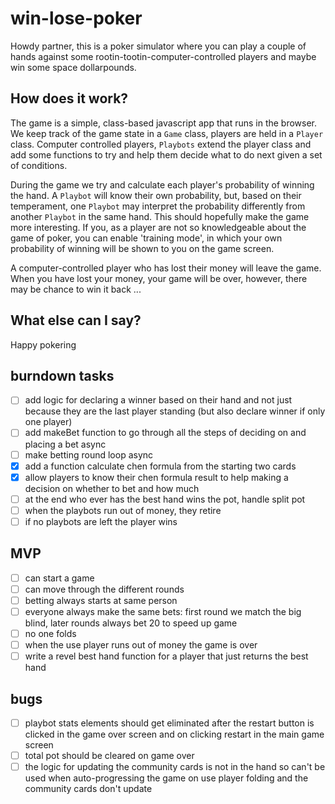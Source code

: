 # win-lose-poker

Howdy partner, this is a poker simulator where you can play a couple of hands against some rootin-tootin-computer-controlled players and maybe win some space dollarpounds.

## How does it work?

The game is a simple, class-based javascript app that runs in the browser. We keep track of the game state in a `Game` class, players are held in a `Player` class. Computer controlled players, `Playbots` extend the player class and add some functions to try and help them decide what to do next given a set of conditions.

During the game we try and calculate each player's probability of winning the hand. A `Playbot` will know their own probability, but, based on their temperament, one `Playbot` may interpret the probability differently from another `Playbot` in the same hand. This should hopefully make the game more interesting. If you, as a player are not so knowledgeable about the game of poker, you can enable 'training mode', in which your own probability of winning will be shown to you on the game screen.

A computer-controlled player who has lost their money will leave the game. When you have lost your money, your game will be over, however, there may be chance to win it back ...

## What else can I say?

Happy pokering

## burndown tasks

- [ ] add logic for declaring a winner based on their hand and not just because they are the last player standing (but also declare winner if only one player)
- [ ] add makeBet function to go through all the steps of deciding on and placing a bet async
- [ ] make betting round loop async
- [x] add a function calculate chen formula from the starting two cards
- [x] allow players to know their chen formula result to help making a decision on whether to bet and how much
- [ ] at the end who ever has the best hand wins the pot, handle split pot
- [ ] when the playbots run out of money, they retire
- [ ] if no playbots are left the player wins

## MVP

- [ ] can start a game
- [ ] can move through the different rounds
- [ ] betting always starts at same person
- [ ] everyone always make the same bets: first round we match the big blind, later rounds always bet 20 to speed up game
- [ ] no one folds
- [ ] when the use player runs out of money the game is over
- [ ] write a revel best hand function for a player that just returns the best hand

## bugs

- [ ] playbot stats elements should get eliminated after the restart button is clicked in the game over screen and on clicking restart in the main game screen
- [ ] total pot should be cleared on game over
- [ ] the logic for updating the community cards is not in the hand so can't be used when auto-progressing the game on use player folding and the community cards don't update
